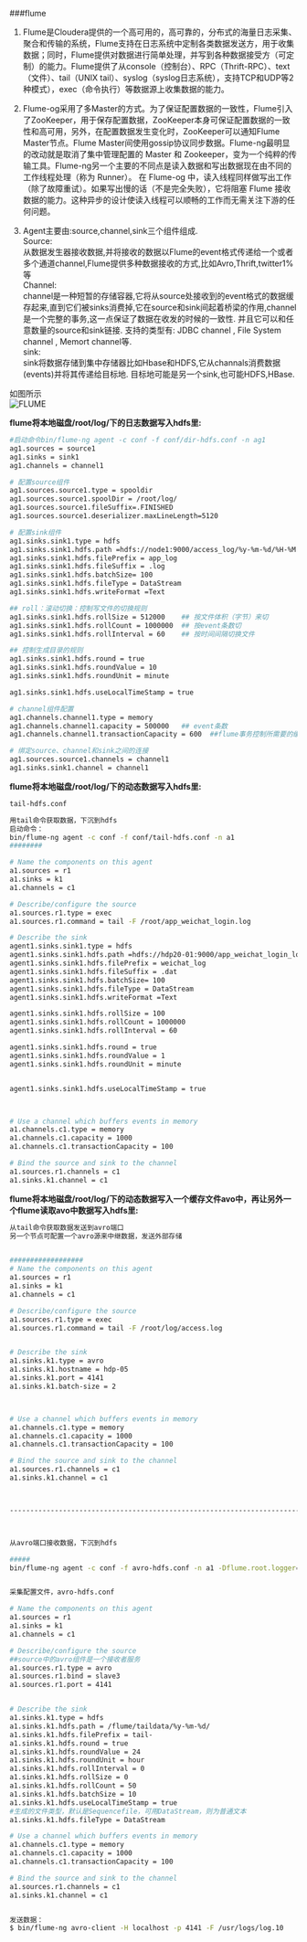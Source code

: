 ###flume

1. Flume是Cloudera提供的一个高可用的，高可靠的，分布式的海量日志采集、聚合和传输的系统，Flume支持在日志系统中定制各类数据发送方，用于收集数据；同时，Flume提供对数据进行简单处理，并写到各种数据接受方（可定制）的能力。Flume提供了从console（控制台）、RPC（Thrift-RPC）、text（文件）、tail（UNIX tail）、syslog（syslog日志系统），支持TCP和UDP等2种模式），exec（命令执行）等数据源上收集数据的能力。

2. Flume-og采用了多Master的方式。为了保证配置数据的一致性，Flume引入了ZooKeeper，用于保存配置数据，ZooKeeper本身可保证配置数据的一致性和高可用，另外，在配置数据发生变化时，ZooKeeper可以通知Flume Master节点。Flume Master间使用gossip协议同步数据。Flume-ng最明显的改动就是取消了集中管理配置的 Master 和 Zookeeper，变为一个纯粹的传输工具。Flume-ng另一个主要的不同点是读入数据和写出数据现在由不同的工作线程处理（称为 Runner）。 在 Flume-og 中，读入线程同样做写出工作（除了故障重试）。如果写出慢的话（不是完全失败），它将阻塞 Flume 接收数据的能力。这种异步的设计使读入线程可以顺畅的工作而无需关注下游的任何问题。

3. Agent主要由:source,channel,sink三个组件组成.  
Source:  
从数据发生器接收数据,并将接收的数据以Flume的event格式传递给一个或者多个通道channel,Flume提供多种数据接收的方式,比如Avro,Thrift,twitter1%等  
Channel:  
channel是一种短暂的存储容器,它将从source处接收到的event格式的数据缓存起来,直到它们被sinks消费掉,它在source和sink间起着桥梁的作用,channel是一个完整的事务,这一点保证了数据在收发的时候的一致性. 并且它可以和任意数量的source和sink链接. 支持的类型有: JDBC channel , File System channel , Memort channel等.  
sink:  
sink将数据存储到集中存储器比如Hbase和HDFS,它从channals消费数据(events)并将其传递给目标地. 目标地可能是另一个sink,也可能HDFS,HBase.  

如图所示  
![FLUME](images/FLUME2.png "flume")

**flume将本地磁盘/root/log/下的日志数据写入hdfs里:**

```bash
#启动命令bin/flume-ng agent -c conf -f conf/dir-hdfs.conf -n ag1
ag1.sources = source1
ag1.sinks = sink1
ag1.channels = channel1

# 配置source组件
ag1.sources.source1.type = spooldir
ag1.sources.source1.spoolDir = /root/log/
ag1.sources.source1.fileSuffix=.FINISHED
ag1.sources.source1.deserializer.maxLineLength=5120

# 配置sink组件
ag1.sinks.sink1.type = hdfs
ag1.sinks.sink1.hdfs.path =hdfs://node1:9000/access_log/%y-%m-%d/%H-%M
ag1.sinks.sink1.hdfs.filePrefix = app_log
ag1.sinks.sink1.hdfs.fileSuffix = .log
ag1.sinks.sink1.hdfs.batchSize= 100
ag1.sinks.sink1.hdfs.fileType = DataStream
ag1.sinks.sink1.hdfs.writeFormat =Text

## roll：滚动切换：控制写文件的切换规则
ag1.sinks.sink1.hdfs.rollSize = 512000    ## 按文件体积（字节）来切   
ag1.sinks.sink1.hdfs.rollCount = 1000000  ## 按event条数切
ag1.sinks.sink1.hdfs.rollInterval = 60    ## 按时间间隔切换文件

## 控制生成目录的规则
ag1.sinks.sink1.hdfs.round = true
ag1.sinks.sink1.hdfs.roundValue = 10
ag1.sinks.sink1.hdfs.roundUnit = minute

ag1.sinks.sink1.hdfs.useLocalTimeStamp = true

# channel组件配置
ag1.channels.channel1.type = memory
ag1.channels.channel1.capacity = 500000   ## event条数
ag1.channels.channel1.transactionCapacity = 600  ##flume事务控制所需要的缓存容量600条event

# 绑定source、channel和sink之间的连接
ag1.sources.source1.channels = channel1
ag1.sinks.sink1.channel = channel1
```


**flume将本地磁盘/root/log/下的动态数据写入hdfs里:**

```bash
tail-hdfs.conf

用tail命令获取数据，下沉到hdfs
启动命令：
bin/flume-ng agent -c conf -f conf/tail-hdfs.conf -n a1
########

# Name the components on this agent
a1.sources = r1
a1.sinks = k1
a1.channels = c1

# Describe/configure the source
a1.sources.r1.type = exec
a1.sources.r1.command = tail -F /root/app_weichat_login.log

# Describe the sink
agent1.sinks.sink1.type = hdfs
agent1.sinks.sink1.hdfs.path =hdfs://hdp20-01:9000/app_weichat_login_log/%y-%m-%d/%H-%M
agent1.sinks.sink1.hdfs.filePrefix = weichat_log
agent1.sinks.sink1.hdfs.fileSuffix = .dat
agent1.sinks.sink1.hdfs.batchSize= 100
agent1.sinks.sink1.hdfs.fileType = DataStream
agent1.sinks.sink1.hdfs.writeFormat =Text

agent1.sinks.sink1.hdfs.rollSize = 100
agent1.sinks.sink1.hdfs.rollCount = 1000000
agent1.sinks.sink1.hdfs.rollInterval = 60

agent1.sinks.sink1.hdfs.round = true
agent1.sinks.sink1.hdfs.roundValue = 1
agent1.sinks.sink1.hdfs.roundUnit = minute


agent1.sinks.sink1.hdfs.useLocalTimeStamp = true



# Use a channel which buffers events in memory
a1.channels.c1.type = memory
a1.channels.c1.capacity = 1000
a1.channels.c1.transactionCapacity = 100

# Bind the source and sink to the channel
a1.sources.r1.channels = c1
a1.sinks.k1.channel = c1
```

**flume将本地磁盘/root/log/下的动态数据写入一个缓存文件avo中，再让另外一个flume读取avo中数据写入hdfs里:**

```bash
从tail命令获取数据发送到avro端口
另一个节点可配置一个avro源来中继数据，发送外部存储


##################
# Name the components on this agent
a1.sources = r1
a1.sinks = k1
a1.channels = c1

# Describe/configure the source
a1.sources.r1.type = exec
a1.sources.r1.command = tail -F /root/log/access.log


# Describe the sink
a1.sinks.k1.type = avro
a1.sinks.k1.hostname = hdp-05
a1.sinks.k1.port = 4141
a1.sinks.k1.batch-size = 2



# Use a channel which buffers events in memory
a1.channels.c1.type = memory
a1.channels.c1.capacity = 1000
a1.channels.c1.transactionCapacity = 100

# Bind the source and sink to the channel
a1.sources.r1.channels = c1
a1.sinks.k1.channel = c1



--------------------------------------------------------------------------------------



从avro端口接收数据，下沉到hdfs

#####
bin/flume-ng agent -c conf -f avro-hdfs.conf -n a1 -Dflume.root.logger=INFO,console


采集配置文件，avro-hdfs.conf

# Name the components on this agent
a1.sources = r1
a1.sinks = k1
a1.channels = c1

# Describe/configure the source
##source中的avro组件是一个接收者服务
a1.sources.r1.type = avro
a1.sources.r1.bind = slave3
a1.sources.r1.port = 4141


# Describe the sink
a1.sinks.k1.type = hdfs
a1.sinks.k1.hdfs.path = /flume/taildata/%y-%m-%d/
a1.sinks.k1.hdfs.filePrefix = tail-
a1.sinks.k1.hdfs.round = true
a1.sinks.k1.hdfs.roundValue = 24
a1.sinks.k1.hdfs.roundUnit = hour
a1.sinks.k1.hdfs.rollInterval = 0
a1.sinks.k1.hdfs.rollSize = 0
a1.sinks.k1.hdfs.rollCount = 50
a1.sinks.k1.hdfs.batchSize = 10
a1.sinks.k1.hdfs.useLocalTimeStamp = true
#生成的文件类型，默认是Sequencefile，可用DataStream，则为普通文本
a1.sinks.k1.hdfs.fileType = DataStream

# Use a channel which buffers events in memory
a1.channels.c1.type = memory
a1.channels.c1.capacity = 1000
a1.channels.c1.transactionCapacity = 100

# Bind the source and sink to the channel
a1.sources.r1.channels = c1
a1.sinks.k1.channel = c1


发送数据：
$ bin/flume-ng avro-client -H localhost -p 4141 -F /usr/logs/log.10
```
